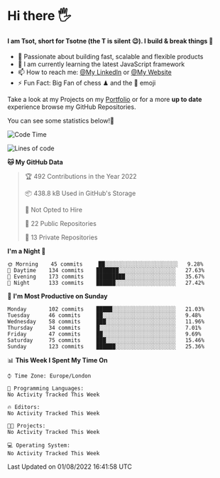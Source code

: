 # Hi there :raised_hand_with_fingers_splayed:
#### I am Tsot, short for Tsotne (the T is silent :wink:). I build & break things :space_invader:
- :telescope: Passionate about building fast, scalable and flexible products
- :seedling: I am currently learning the latest JavaScript framework 
- :mailbox: How to reach me: [@My LinkedIn](https://www.linkedin.com/in/tsotne-gvadzabia/) or [@My Website](https://tsotne.co.uk/contact)
- :zap: Fun Fact: Big Fan of chess ♟ and the 👾 emoji

Take a look at my Projects on my [Portfolio](https://tsotne.co.uk/) or for a more **up to date** experience browse my GitHub Repositories.

You can see some statistics below!:space_invader:
<!--START_SECTION:waka-->
![Code Time](http://img.shields.io/badge/Code%20Time-761%20hrs%202%20mins-blue)

![Lines of code](https://img.shields.io/badge/From%20Hello%20World%20I%27ve%20Written-626%20Thousand%20lines%20of%20code-blue)

**🐱 My GitHub Data** 

> 🏆 492 Contributions in the Year 2022
 > 
> 📦 438.8 kB Used in GitHub's Storage 
 > 
> 🚫 Not Opted to Hire
 > 
> 📜 22 Public Repositories 
 > 
> 🔑 13 Private Repositories  
 > 
**I'm a Night 🦉** 

```text
🌞 Morning    45 commits     ██░░░░░░░░░░░░░░░░░░░░░░░   9.28% 
🌆 Daytime    134 commits    ███████░░░░░░░░░░░░░░░░░░   27.63% 
🌃 Evening    173 commits    █████████░░░░░░░░░░░░░░░░   35.67% 
🌙 Night      133 commits    ██████░░░░░░░░░░░░░░░░░░░   27.42%

```
📅 **I'm Most Productive on Sunday** 

```text
Monday       102 commits    █████░░░░░░░░░░░░░░░░░░░░   21.03% 
Tuesday      46 commits     ██░░░░░░░░░░░░░░░░░░░░░░░   9.48% 
Wednesday    58 commits     ███░░░░░░░░░░░░░░░░░░░░░░   11.96% 
Thursday     34 commits     █░░░░░░░░░░░░░░░░░░░░░░░░   7.01% 
Friday       47 commits     ██░░░░░░░░░░░░░░░░░░░░░░░   9.69% 
Saturday     75 commits     ███░░░░░░░░░░░░░░░░░░░░░░   15.46% 
Sunday       123 commits    ██████░░░░░░░░░░░░░░░░░░░   25.36%

```


📊 **This Week I Spent My Time On** 

```text
⌚︎ Time Zone: Europe/London

💬 Programming Languages: 
No Activity Tracked This Week

🔥 Editors: 
No Activity Tracked This Week

🐱‍💻 Projects: 
No Activity Tracked This Week

💻 Operating System: 
No Activity Tracked This Week

```


 Last Updated on 01/08/2022 16:41:58 UTC
<!--END_SECTION:waka-->
